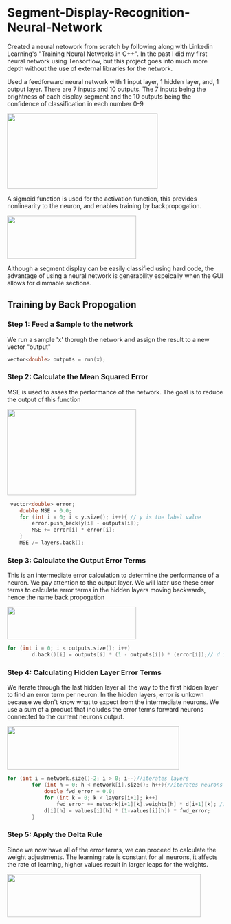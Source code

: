 # Segment-Display-Recognition-Neural-Network
Created a neural netowork from scratch by following along with Linkedin Learning's "Training Neural Networks in C++". In the past I did my first neural network using Tensorflow, but this project goes into much more depth without the use of external libraries for the network. 

Used a feedforward neural network with 1 input layer, 1 hidden layer, and, 1 output layer. There are 7 inputs and 10 outputs. The 7 inputs being the brightness of each display segment and the 10 outputs being the confidence of classification in each number 0-9

<img width= "350" height = "175" src= "https://user-images.githubusercontent.com/106715980/186539394-43368700-1a66-45b2-a283-70d367158202.png">


A sigmoid function is used for the activation function, this provides nonlinearity to the neuron, and enables training by backpropogation.

<img width= "300" height = "100" src= "https://user-images.githubusercontent.com/106715980/186538404-e0c7777e-f950-4bc7-acd0-39392a74d6be.png">


Although a segment display can be easily classified using hard code, the advantage of using a neural network is generability espeically when the GUI allows for dimmable sections.

## Training by Back Propogation

### Step 1: Feed a Sample to the network
We run a sample 'x' thorugh the network and assign the result to a new vector "output"

```C++
vector<double> outputs = run(x);
```

### Step 2: Calculate the Mean Squared Error
MSE is used to asses the performance of the network. The goal is to reduce the output of this function

<img width= "300" height = "200" src= "https://user-images.githubusercontent.com/106715980/186539866-4e92f39b-af92-430b-b1dd-e51937724639.png">

``` C++
 vector<double> error;
    double MSE = 0.0;
    for (int i = 0; i < y.size(); i++){ // y is the label value
        error.push_back(y[i] - outputs[i]);
        MSE += error[i] * error[i];
    }
    MSE /= layers.back();
```
### Step 3: Calculate the Output Error Terms
This is an intermediate error calculation to determine the performance of a neuron. We pay attention to the output layer. We will later use these error terms to calculate error terms in the hidden layers moving backwards, hence the name back propogation

<img width= "300" height = "75" src= "https://user-images.githubusercontent.com/106715980/186541985-e65eeee3-6937-40f5-b78b-fb28e9a340bf.png">

``` C++
for (int i = 0; i < outputs.size(); i++)
        d.back()[i] = outputs[i] * (1 - outputs[i]) * (error[i]);// d is a vector storing error terms
```
### Step 4: Calculating Hidden Layer Error Terms
We iterate through the last hidden layer all the way to the first hidden layer to find an error term per neuron. In the hidden layers, error is unkown because we don't know what to expect from the intermediate neurons. We use a sum of a product that includes the error terms forward neurons connected to the current neurons output.

<img width= "400" height = "100" src= "https://user-images.githubusercontent.com/106715980/186553151-9e8abfb3-adeb-4993-a842-f115f5b6a253.png">

```C++
for (int i = network.size()-2; i > 0; i--)//iterates layers
        for (int h = 0; h < network[i].size(); h++){//iterates neurons
            double fwd_error = 0.0;
            for (int k = 0; k < layers[i+1]; k++)
                fwd_error += network[i+1][k].weights[h] * d[i+1][k]; //summation
            d[i][h] = values[i][h] * (1-values[i][h]) * fwd_error;
        }
```
### Step 5: Apply the Delta Rule

Since we now have all of the error terms, we can proceed to calculate the weight adjustments. The learning rate is constant for all neurons, it affects the rate of learning, higher values result in larger leaps for the weights.

<img width= "450" height = "100" src= "https://user-images.githubusercontent.com/106715980/186554259-66a3cb8a-00b7-422c-bbbd-cf43552e4c38.png">
